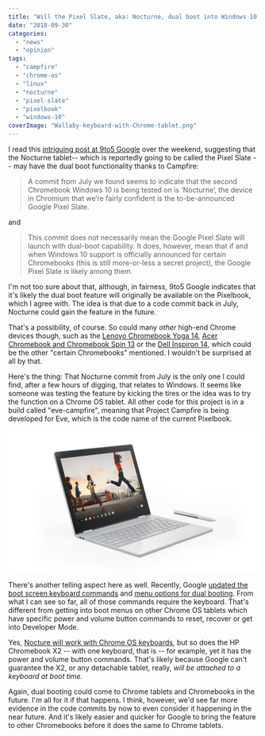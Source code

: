 ```yaml
---
title: "Will the Pixel Slate, aka: Nocturne, dual boot into Windows 10 or Linux?"
date: "2018-09-30"
categories: 
  - "news"
  - "opinion"
tags: 
  - "campfire"
  - "chrome-os"
  - "linux"
  - "nocturne"
  - "pixel-slate"
  - "pixelbook"
  - "windows-10"
coverImage: "Wallaby-keyboard-with-Chrome-tablet.png"
---
```


I read this [intriguing post at 9to5 Google](https://9to5google.com/2018/09/29/google-pixel-slate-nocturne-windows-10/) over the weekend, suggesting that the Nocturne tablet-- which is reportedly going to be called the Pixel Slate -- may have the dual boot functionality thanks to Campfire:

> A commit from July we found seems to indicate that the second Chromebook Windows 10 is being tested on is ‘Nocturne‘, the device in Chromium that we’re fairly confident is the to-be-announced Google Pixel Slate.

and

> This commit does not necessarily mean the Google Pixel Slate will launch with dual-boot capability. It does, however, mean that if and when Windows 10 support is officially announced for certain Chromebooks (this is still more-or-less a secret project), the Google Pixel Slate is likely among them.

I'm not too sure about that, although, in fairness, 9to5 Google indicates that it's likely the dual boot feature will originally be available on the Pixelbook, which I agree with. The idea is that due to a code commit back in July, Nocturne could gain the feature in the future.

That's a possibility, of course. So could many _other_ high-end Chrome devices though, such as the [Lenovo Chromebook Yoga 14](https://www.aboutchromebooks.com/news/4k-lenovo-yoga-chromebook-c630-specs-price-release-date-599/), [Acer Chromebook and Chromebook Spin 13](https://www.aboutchromebooks.com/news/new-acer-chromebook-spin-13-chromebook-13-launching-at-acer-next-event/) or the [Dell Inspiron 14](https://www.aboutchromebooks.com/news/dell-insipiron-14-chromebook-price-release-date-availability/), which could be the other "certain Chromebooks" mentioned. I wouldn't be surprised at all by that.

Here's the thing: That Nocturne commit from July is the only one I could find, after a few hours of digging, that relates to Windows. It seems like someone was testing the feature by kicking the tires or the idea was to try the function on a Chrome OS tablet. All other code for this project is in a build called "eve-campfire", meaning that Project Campfire is being developed for Eve, which is the code name of the current Pixelbook.

[![Pixelbook angled](images/Pixelbook-angled.png)](https://www.aboutchromebooks.com/news/google-pixelbook-random-reboots-fixed-in-latest-stable-channel-update/attachment/pixelbook-angled/)

There's another telling aspect here as well. Recently, Google [updated the boot screen keyboard commands](https://chromium-review.googlesource.com/c/chromiumos/platform/ec/+/1122148) and [menu options for dual booting](https://www.aboutchromebooks.com/news/project-campfire-alt-os-dual-boot-windows-10-chromebooks-linux/). From what I can see so far, all of those commands require the keyboard. That's different from getting into boot menus on other Chrome OS tablets which have specific power and volume button commands to reset, recover or get into Developer Mode.

Yes, [Nocture will work with Chrome OS keyboards](https://www.aboutchromebooks.com/news/interchangeable-chrome-tablet-keyboard-bases-google-assistant-key/), but so does the HP Chromebook X2 -- with one keyboard, that is -- for example, yet it has the power and volume button commands. That's likely because Google can't guarantee the X2, or any detachable tablet, really, _will be attached to a keyboard at boot time_.

Again, dual booting could come to Chrome tablets and Chromebooks in the future. I'm all for it if that happens. I think, however, we'd see far more evidence in the code commits by now to even consider it happening in the near future. And it's likely easier and quicker for Google to bring the feature to other Chromebooks before it does the same to Chrome tablets.
